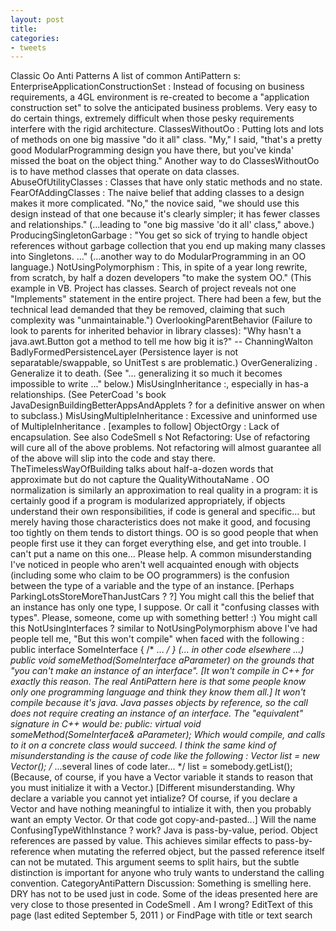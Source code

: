 ```yaml
---
layout: post
title: 
categories:
- tweets
---
```

Classic Oo Anti Patterns
A list of common AntiPattern s:
EnterpriseApplicationConstructionSet : Instead of focusing on business requirements, a 4GL environment is re-created to become a "application construction set" to solve the anticipated business problems. Very easy to do certain things, extremely difficult when those pesky requirements interfere with the rigid architecture.
ClassesWithoutOo :  Putting lots and lots of methods on one big massive "do it all" class. "My," I said, "that's a pretty good ModularProgramming design you have there, but you've kinda' missed the boat on the object thing." Another way to do ClassesWithoutOo is to have method classes that operate on data classes.
AbuseOfUtilityClasses : Classes that have only static methods and no state.
FearOfAddingClasses :  The naive belief that adding classes to a design makes it more complicated. "No," the novice said, "we should use this design instead of that one because it's clearly simpler; it has fewer classes and relationships." (...leading to "one big massive 'do it all' class," above.)
ProducingSingletonGarbage : "You get so sick of trying to handle object references without garbage collection that you end up making many classes into Singletons.  ..." (...another way to do ModularProgramming in an OO language.)
NotUsingPolymorphism : This, in spite of a year long rewrite, from scratch, by half a dozen developers "to make the system OO." (This example in VB.  Project has classes.  Search of project reveals not one "Implements" statement in the entire project.  There had been a few, but the technical lead demanded that they be removed, claiming that such complexity was "unmaintainable.")
OverlookingParentBehavior (Failure to look to parents for inherited behavior in library classes): "Why hasn't a java.awt.Button got a method to tell me how big it is?" -- ChanningWalton
BadlyFormedPersistenceLayer (Persistence layer is not separatable/swappable, so UnitTest s are problematic.)
OverGeneralizing . Generalize it to death.  (See "... generalizing it so much it becomes impossible to write ..." below.)
MisUsingInheritance :, especially in has-a relationships.  (See PeterCoad 's book JavaDesignBuildingBetterAppsAndApplets ? for a definitive answer on when to subclass.)
MisUsingMultipleInheritance : Excessive and uninformed use of MultipleInheritance .  [examples to follow]
ObjectOrgy : Lack of encapsulation.
See also CodeSmell s
Not Refactoring: Use of refactoring will cure all of the above problems.  Not refactoring will almost guarantee all of the above will slip into the code and stay there.
TheTimelessWayOfBuilding talks about half-a-dozen words that approximate but do not capture the QualityWithoutaName .  OO normalization is similarly an approximation to real quality in a program: it is certainly good if a program is modularized appropriately, if objects understand their own responsibilities, if code is general and specific... but merely having those characteristics does not make it good, and focusing too tightly on them tends to distort things.
OO is so good people that when people first use it they can forget everything else, and get into trouble.
I can't put a name on this one... Please help. A common misunderstanding I've noticed in people who aren't well acquainted enough with objects (including some who claim to be OO programmers) is the confusion between the type of a variable and the type of an instance.
[Perhaps ParkingLotsStoreMoreThanJustCars ? ?]
You might call this the belief that an instance has only one type, I suppose. Or call it "confusing classes with types". Please, someone, come up with something better! :)
You might call this NotUsingInterfaces ? similar to NotUsingPolymorphism above
I've had people tell me, "But this won't compile" when faced with the following :
public interface SomeInterface { /* ... */ }  (... in other code elsewhere ...)  public void someMethod(SomeInterface aParameter)
on the grounds that "you can't make an instance of an interface".
[It won't compile in C++ for exactly this reason.  The real AntiPattern here is that some people know only one programming language and think they know them all.]
It won't compile because it's java.  Java passes objects by reference, so the call does not require creating an instance of an interface. The "equivalent" signature in C++ would be:
public: virtual void someMethod(SomeInterface& aParameter);
Which would compile, and calls to it on a concrete class would succeed.
I think the same kind of misunderstanding is the cause of code like the following :
Vector list = new Vector();  /* ...several lines of code later... */  list = somebody.getList();
(Because, of course, if you have a Vector variable it stands to reason that you must initialize it with a Vector.)
[Different misunderstanding.  Why declare a variable you cannot yet intialize?  Of course, if you declare a Vector and have nothing meaningful to intialize it with, then you probably want an empty Vector.  Or that code got copy-and-pasted...]
Will the name ConfusingTypeWithInstance ? work?
Java is pass-by-value, period.  Object references are passed by value.  This achieves similar effects to pass-by-reference when mutating the referred object, but the passed reference itself can not be mutated.  This argument seems to split hairs, but the subtle distinction is important for anyone who truly wants to understand the calling convention.
CategoryAntiPattern
Discussion:
Something is smelling here. DRY has not to be used just in code. Some of the ideas presented here are very close to those presented in CodeSmell . Am I wrong?
EditText of this page (last edited September 5, 2011 ) or FindPage with title or text search
